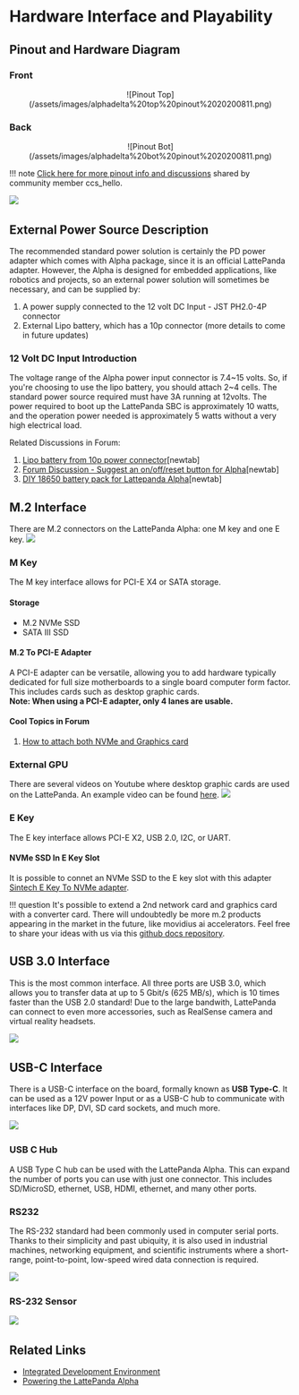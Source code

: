 # Hardware Interface and Playability

## Pinout and Hardware Diagram
### Front
<center>![Pinout Top](/assets/images/alphadelta%20top%20pinout%2020200811.png)</center>  

### Back
<center>![Pinout Bot](/assets/images/alphadelta%20bot%20pinout%2020200811.png)</center>


!!! note
    [Click here for more pinout info and discussions](https://www.lattepanda.com/topic-f23t16906.html) shared by community member ccs_hello.

![](https://indiegogo-media-prod-cld-res.cloudinary.com/image/upload/v1516806703/yf6xnt5fm3u3nphftvtr.png)


## External Power Source Description

The recommended standard power solution is certainly the PD power adapter which comes with Alpha package, since it is an official LattePanda adapter. However, the Alpha is designed for embedded applications, like robotics and projects, so an external power solution will sometimes be necessary, and can be supplied by:
1. A power supply connected to the 12 volt DC Input - JST PH2.0-4P connector
2. External Lipo battery, which has a 10p connector (more details to come in future updates)

### 12 Volt DC Input Introduction

The voltage range of the Alpha power input connector is 7.4~15 volts. So, if you're choosing to use the lipo battery, you should attach 2~4 cells. The standard power source required must have 3A running at 12volts. The power required to boot up the LattePanda SBC is approximately 10 watts, and the operation power needed is approximately 5 watts without a very high electrical load.

Related Discussions in Forum:

1. [Lipo battery from 10p power connector][1][newtab]
2. [Forum Discussion - Suggest an on/off/reset button for Alpha][2][newtab]
3. [DIY 18650 battery pack for Lattepanda Alpha][3][newtab]

[1]: https://www.lattepanda.com/topic-f13t16675.html
[2]: https://www.lattepanda.com/topic-f23t17507.html
[3]: https://www.lattepanda.com/topic-f11t20950.html

## M.2 Interface

There are M.2 connectors on the LattePanda Alpha: one M key and one E key.
![](https://i.imgur.com/rIH5QtK.jpg)

### M Key
The M key interface allows for PCI-E X4 or SATA storage.
#### **Storage**
* M.2 NVMe SSD
* SATA III SSD

#### M.2 To PCI-E Adapter

A PCI-E adapter can be versatile, allowing you to add hardware typically dedicated for full size motherboards to a single board computer form factor. This includes cards such as desktop graphic cards.\
**Note: When using a PCI-E adapter, only 4 lanes are usable.**

#### Cool Topics in Forum

1. [How to attach both NVMe and Graphics card](https://www.lattepanda.com/topic-f23t17965.html)


### External GPU
There are several videos on Youtube where desktop graphic cards are used on the LattePanda. An example video can be found [here](https://www.youtube.com/watch?v=mKchBNFBeTE).
![](https://i.imgur.com/iXYEMum.png)

### E Key

The E key interface allows PCI-E X2, USB 2.0, I2C, or UART.

#### NVMe SSD In E Key Slot

It is possible to connet an NVMe SSD to the E key slot with this adapter [Sintech E Key To NVMe adapter](https://www.amazon.com/Sintech-NGFF-NVME-WiFi-Cable/dp/B07DZF1W55).

!!! question
    It's possible to extend a 2nd network card and graphics card with a converter card. There will undoubtedly be more m.2 products appearing in the market in the future, like movidius ai accelerators. Feel free to share your ideas with us via this [github docs repository](https://github.com/LattePandaTeam/Docs).


## USB 3.0 Interface

This is the most common interface. All three ports are USB 3.0, which allows you to transfer data at up to 5 Gbit/s (625 MB/s), which is 10 times faster than the USB 2.0 standard! Due to the large bandwith, LattePanda can connect to even more accessories, such as RealSense camera and virtual reality headsets.

![](https://i.imgur.com/zwyyMtD.jpg)


## USB-C Interface

There is a USB-C interface on the board, formally known as **USB Type-C**. It can be used as a 12V power Input or as a USB-C hub to communicate with interfaces like DP, DVI, SD card sockets, and much more. 

![](https://i.imgur.com/FDdrFEz.jpg)

### USB C Hub

A USB Type C hub can be used with the LattePanda Alpha. This can expand the number of ports you can use with just one connector. This includes SD/MicroSD, ethernet, USB, HDMI, ethernet, and many other ports.

### RS232

The RS-232 standard had been commonly used in computer serial ports. Thanks to their simplicity and past ubiquity, it is also used in industrial machines, networking equipment, and scientific instruments where a short-range, point-to-point, low-speed wired data connection is required. 

![](https://i.imgur.com/RU7P7nU.png)

### RS-232 Sensor

![](https://i.imgur.com/7loMZ3h.png?1)

## Related Links 
* [Integrated Development Environment](/content/alpha_edition/ide.md)
* [Powering the LattePanda Alpha](/content/alpha_edition/powering.md)
